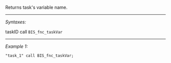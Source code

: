 Returns task's variable name.


---
*Syntaxes:*

taskID call `BIS_fnc_taskVar`

---
*Example 1:*

```sqf
"task_1" call BIS_fnc_taskVar;
```